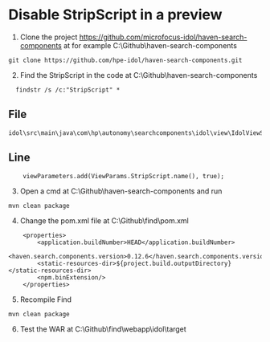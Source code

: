 # Disable StripScript in a preview 
1. Clone the project https://github.com/microfocus-idol/haven-search-components at for example C:\Github\haven-search-components
```
git clone https://github.com/hpe-idol/haven-search-components.git
```

2) Find the StripScript in the code at C:\Github\haven-search-components
```	
  findstr /s /c:"StripScript" *
```

## File
	idol\src\main\java\com\hp\autonomy\searchcomponents\idol\view\IdolViewServerService.java

## Line

```  
	viewParameters.add(ViewParams.StripScript.name(), true);
```

3) Open a cmd at C:\Github\haven-search-components and run 
```
mvn clean package
```

4) Change the pom.xml file at C:\Github\find\pom.xml
```
    <properties>
        <application.buildNumber>HEAD</application.buildNumber>
        <haven.search.components.version>0.12.6</haven.search.components.version>
        <static-resources-dir>${project.build.outputDirectory}</static-resources-dir>
        <npm.binExtension/>
    </properties>
```
5) Recompile Find 
```
mvn clean package 
```

6) Test the WAR at C:\Github\find\webapp\idol\target
